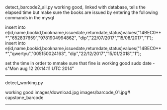detect_barcode2_all.py 
 working good, linked with database, tells the elapsed time
but make sure the books are issued by entering the following commands in the mysql


insert into e(id,name,bookid,bookname,issuedate,returndate,status)values("14BEC0***","652837659","9781904994862",                                                                     "dip","22/07/2017","15/08/2017","1");
insert into e(id,name,bookid,bookname,issuedate,returndate,status)values("14BEC0***","qwertyu","005150024163",                                                                     "dip","22/12/2017","15/01/2018","1");



set the time in order to mmake sure that fine is working good
sudo date -s"Mon aug 12 20:14:11 UTC 2014"

*********************************************************************************************

detect_working.py

working good
images/download.jpg
images/barcode_01.jpg# capstone_barcode

*************************************************************************************

